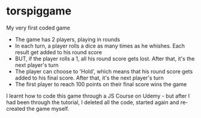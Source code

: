 # torspiggame
My very first coded game

- The game has 2 players, playing in rounds
- In each turn, a player rolls a dice as many times as he whishes. Each result get added to his round score
- BUT, if the player rolls a 1, all his round score gets lost. After that, it's the next player's turn
- The player can choose to 'Hold', which means that his round score gets added to his final score. After that, it's the next player's turn
- The first player to reach 100 points on their final score wins the game

I learnt how to code this game through a JS Course on Udemy - but after I had been through the tutorial, I deleted all the code, started again and re-created the game myself.
